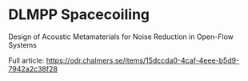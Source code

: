 # DLMPP Spacecoiling
Design of Acoustic Metamaterials for Noise Reduction in Open-Flow Systems


Full article: https://odr.chalmers.se/items/15dccda0-4caf-4eee-b5d9-7942a2c38f28
 
